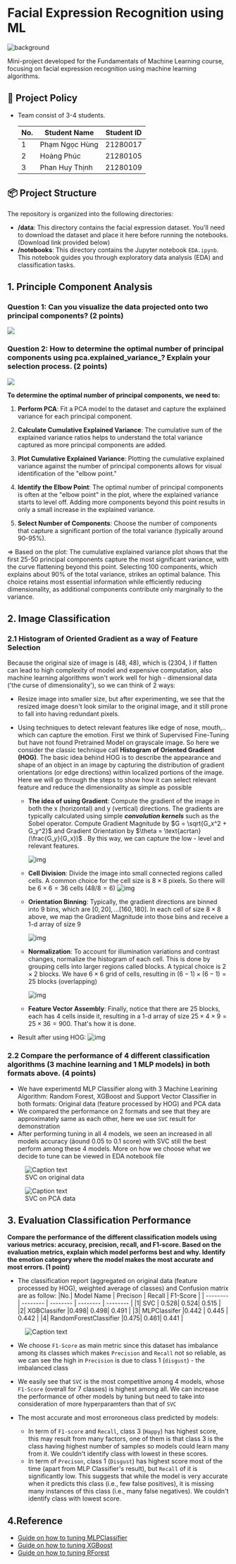 # Facial Expression Recognition using ML
![background](./materials/electronics-12-02707-g001.png)

Mini-project developed for the Fundamentals of Machine Learning course, focusing on facial expression recognition using machine learning algorithms.

## 📑 Project Policy
- Team consist of 3-4 students.

    |No.| Student Name    | Student ID |
    | --------| -------- | ------- |
    |1|Phạm Ngọc Hùng|21280017|
    |2|Hoàng Phúc|21280105|
    |3|Phan Huy Thịnh|21280109|

## 📦 Project Structure

The repository is organized into the following directories:

- **/data**: This directory contains the facial expression dataset. You'll need to download the dataset and place it here before running the notebooks. (Download link provided below)
- **/notebooks**: This directory contains the Jupyter notebook ```EDA.ipynb```. This notebook guides you through exploratory data analysis (EDA) and classification tasks.

## 1. Principle Component Analysis

### **Question 1:** Can you visualize the data projected onto two principal components? (2 points)
![](./materials/pca_sample.png)


### **Question 2:** How to determine the optimal number of principal components using pca.explained_variance_? Explain your selection process. (2 points)

![](./materials/CEV.png)

**To determine the optimal number of principal components, we need to:**   
   1. **Perform PCA**: Fit a PCA model to the dataset and capture the explained variance for each principal component.
      
   2. **Calculate Cumulative Explained Variance**: The cumulative sum of the explained variance ratios helps to understand the total variance captured as more principal components are added.
   
   3. **Plot Cumulative Explained Variance**: Plotting the cumulative explained variance against the number of principal components allows for visual identification of the "elbow point."
   
   4. **Identify the Elbow Point**: The optimal number of principal components is often at the "elbow point" in the plot, where the explained variance starts to level off. Adding more components beyond this point results in only a small increase in the explained variance.

   5. **Select Number of Components**: Choose the number of components that capture a significant portion of the total variance (typically around 90-95%).

$\Longrightarrow$ Based on the plot: The cumulative explained variance plot shows that the first 25-50 principal components capture the most significant variance, with the curve flattening beyond this point. Selecting 100 components, which explains about 90% of the total variance, strikes an optimal balance. This choice retains most essential information while efficiently reducing dimensionality, as additional components contribute only marginally to the variance.

## 2. Image Classification

### 2.1 Histogram of Oriented Gradient as a way of Feature Selection
Because the original size of image is (48, 48), which is (2304, ) if flatten can lead to high complexity of model and expensive computation, also machine learning algorithms won't work well for high - dimensional data ('the curse of dimensionality'), so we can think of 2 ways:
  - Resize image into smaller size, but after experimenting, we see that the resized image doesn't look similar to the original image, and it still prone to fall into having redundant pixels.
  - Using techniques to detect relevant features like edge of nose, mouth,.. which can capture the emotion. First we think of Supervised Fine-Tuning but have not found  Pretrained Model on grayscale image. So here we consider the classic technique call **Histogram of Oriented Gradient (HOG)**. The basic idea behind HOG is to describe the appearance and shape of an object in an image by capturing the distribution of gradient orientations (or edge directions) within localized portions of the image. Here we will go through the steps to show how it can select relevant feature and reduce the dimensionality as simple as possible
    - **The idea of using Gradient**: Compute the gradient of the image in both the x (horizontal) and y (vertical) directions. The gradients are typically calculated using simple ***convolution kernels*** such as the Sobel operator. Compute Gradient Magnitude by $G = \sqrt{G_x^2 + G_y^2}$ and Gradient Orientation by $\theta = \text{acrtan}(\frac{G_y}{G_x})$ . By this way, we can capture the low - level and relevant features.

        ![img](./materials/conv_kernel.png)
    - **Cell Division**:  Divide the image into small connected regions called cells. A common choice for the cell size is $8 \times 8$ pixels. So there will be $6 \times 6 = 36$ cells ($48 / 8 = 6$)
        ![img](./materials/cell_division.png)
    - **Orientation Binning**: Typically, the gradient directions are binned into 9 bins, which are $[0, 20], ... [160, 180]$. In each cell of size $8 \times 8$ above, we map the Gradient Magnitude into those bins and receive a 1-d array of size 9 

        ![img](./materials/mapping_gradient_to_hist.png)

    - **Normalization**: To account for illumination variations and contrast changes, normalize the histogram of each cell. This is done by grouping cells into larger regions called blocks. A typical choice is $2 \times 2$ blocks. We have $6 \times 6$ grid of cells, resulting in $(6 - 1) \times (6 - 1) = 25$ blocks (overlapping)

        ![img](./materials/blocks.png)
    - **Feature Vector Assembly**: Finally, notice that there are 25 blocks, each has 4 cells inside it, resulting in a 1-d array of size $25 \times 4 \times 9 = 25 \times 36 = 900$. That's how it is done.

- Result after using HOG:
        ![img](./materials/hog.png)

### 2.2 Compare the performance of 4 different classification algorithms (3 machine learning and 1 MLP models) in both formats above. (4 points)

- We have experimentd MLP Classifier along with 3 Machine Learining Algorithm: Random Forest, XGBoost and Support Vector Classifier in both formats: Original data (feature processed by HOG) and PCA data
- We compared the performance on 2 formats and see that they are approximately same as each other, here we use ```SVC``` result for demonstration
- After performing tuning in all 4 models, we seen an increased in all models accuracy (ảound 0.05 to 0.1 score) with SVC still the best perform among these 4 models. More on how we choose what we decide to tune can be viewed in EDA notebook file

<figure>
  <img src="./materials/svc_original.png" alt="Caption text">
  <figcaption>SVC on original data</figcaption>
</figure>

<figure>
  <img src="./materials/svc_on_pca.png" alt="Caption text">
  <figcaption>SVC on PCA data</figcaption>
</figure>

## 3. Evaluation Classification Performance
**Compare the performance of the different classification models using various metrics: accuracy, precision, recall, and F1-score. Based on the evaluation metrics, explain which model performs best and why. Identify the emotion category where the model makes the most accurate and most errors. (1 point)**
- The classification report (aggregated on original data (feature processed by HOG), weighted average of classes) and Confusion matrix are as follow: 
    |No.| Model Name    | Precison | Recall | F1-Score | 
    | --------| -------- | -------- | -------- | -------- |
    |1| SVC | 0.528| 0.524| 0.515 |
    |2| XGBClassifer |0.498| 0.498| 0.491 |
    |3| MLPClassifer |0.442 | 0.445 | 0.442 | 
    |4| RandomForestClassifier |0.475| 0.461| 0.441 |

    
<figure>
  <img src="./materials/confusion_matrix.png" alt="Caption text">
  <figcaption></figcaption>
</figure>


- We choose ```F1-Score``` as main metric since this dataset has imbalance among its classes which makes ```Precision``` and ```Recall``` not so reliable, as we can see the high in ```Precision``` is due to class 1 (```disgust```) - the imbalanced class 
- We easily see that ```SVC``` is the most competitive among 4 models, whose ```F1-Score``` (overall for 7 classes) is highest among all. We can increase the performance of other models by tuning but need to take into consideration of more  hyperparamters than that of ```SVC```

- The most accurate and most erroroneous class predicted by models: 
    - In term of ```F1-score``` and ```Recall```, class 3 (```Happy```) has highest score, this may result from many factors, one of them is that class 3 is the class having highest number of samples so  models could learn many from it.  We couldn't identify class with lowest in these scores. 
    - In term of ```Precison```, class 1 (```Disgust```) has highest score most of the time (apart from MLP Classifier's result), but ```Recall``` of it is significantly low. This  suggests that while the model is very accurate when it predicts this class (i.e., few false positives), it is missing many instances of this class (i.e., many false negatives). We couldn't identify class with lowest score.


## 4.Reference

- [Guide on how to tuning MLPClassifier](medium.com/@cemanahuacstrategies/tuning-the-mlpclassifier-in-scikit-learn-to-outperform-classic-models-437b80d7687c)
- [Guide on how to tuning XGBoost](towardsdatascience.com/xgboost-fine-tune-and-optimize-your-model-23d996fab663)
- [Guide on how to tuning RForest](https://towardsdatascience.com/hyperparameter-tuning-the-random-forest-in-python-using-scikit-learn-28d2aa77dd74)
